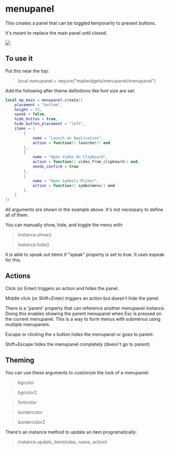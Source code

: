 # menupanel

This creates a panel that can be toggled temporarily to present buttons.

It's meant to replace the main panel until closed.

![](https://i.imgur.com/RNzCGCX.jpg)

## To use it

Put this near the top:
>local menupanel = require("madwidgets/menupanel/menupanel")

Add the following after theme definitions like font size are set:

```lua
local mp_main = menupanel.create({ 
    placement = "bottom",
    height = 25,
    speak = false,
    hide_button = true,
    hide_button_placement = "left",
    items = {
        {
            name = "Launch an Application",
            action = function() launcher() end
        },
        {
            name = "Open Video On Clipboard",
            action = function() video_from_clipboard() end,
            needs_confirm = true
        },
        {
            name = "Open Symbols Picker",
            action = function() symbolmenu() end
        },
    }
})
```

All arguments are shown in the example above. It's not necessary to define all of them.

You can manually show, hide, and toggle the menu with:

>instance.show()

>instance.hide()

It is able to speak out items if "speak" property is set to true. It uses espeak for this.

## Actions

Click (or Enter) triggers an action and hides the panel.

Middle click (or Shift+Enter) triggers an action but doesn't hide the panel.

There is a 'parent' property that can reference another menupanel instance.
Doing this enables showing the parent menupanel when Esc is pressed on the current menupanel.
This is a way to form menus with submenus using multiple menupanels. 

Escape or clicking the x button hides the menupanel or goes to parent.

Shift+Escape hides the menupanel completely (doesn't go to parent)

## Theming

You can use these arguments to customize the look of a menupanel:

>bgcolor

>bgcolor2

>fontcolor

>bordercolor

>bordercolor2


There's an instance method to update an item programatically:

>instance.update_item(index, name, action)